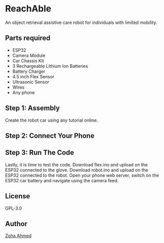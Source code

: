# ReachAble
An object retrieval assistive care robot for individuals with limited mobility.

## Parts required
- ESP32
- Camera Module
- Car Chassis Kit
- 3 Rechargeable Lithium Ion Batteries
- Battery Charger
- 4.5 inch Flex Sensor
- Ultrasonic Sensor
- Wires
- Any phone

## Step 1: Assembly
Create the robot car using any tutorial online.

## Step 2: Connect Your Phone

## Step 3: Run The Code
Lastly, it is time to test the code. Download flex.ino and upload on the ESP32 connected to the glove. Download robot.ino and upload on the ESP32 connected to the robot. Open your phone web server, switch on the ESP32 car battery and navigate using the camera feed.

## License
GPL-3.0

## Author
[Zoha Ahmed](https://github.com/zoha-a)
